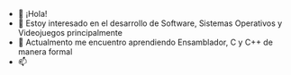 - 👋 ¡Hola!
- 👀 Estoy interesado en el desarrollo de Software, Sistemas Operativos y Videojuegos principalmente
- 🌱 Actualmento me encuentro aprendiendo Ensamblador, C y C++ de manera formal
- 📫 

<!---
elmerolero/elmerolero is a ✨ special ✨ repository because its `README.md` (this file) appears on your GitHub profile.
You can click the Preview link to take a look at your changes.
--->
